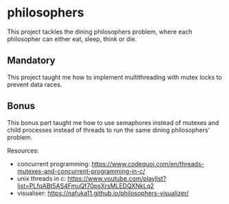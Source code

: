# philosophers

This project tackles the dining philosophers problem, where each philosopher can either eat, sleep, think or die. 

## Mandatory
This project taught me how to implement multithreading with mutex locks to prevent data races.

## Bonus
This bonus part taught me how to use semaphores instead of mutexes and child processes instead of threads to run the same dining philosophers' problem.

Resources:
- concurrent programming: https://www.codequoi.com/en/threads-mutexes-and-concurrent-programming-in-c/
- unix threads in c: https://www.youtube.com/playlist?list=PLfqABt5AS4FmuQf70psXrsMLEDQXNkLq2
- visualiser: https://nafuka11.github.io/philosophers-visualizer/


